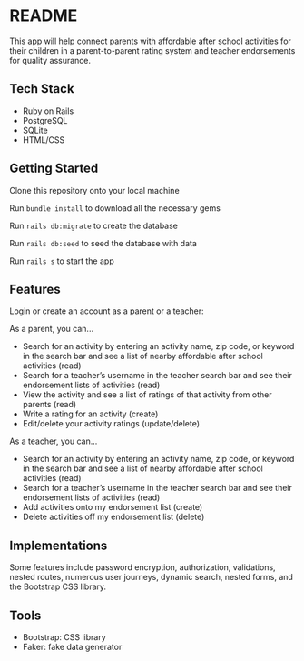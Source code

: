 # README

This app will help connect parents with affordable after school activities for their children in a parent-to-parent rating system and teacher endorsements for quality assurance.

## Tech Stack

*   Ruby on Rails
*   PostgreSQL
*   SQLite
*   HTML/CSS

## Getting Started

Clone this repository onto your local machine

Run `bundle install` to download all the necessary gems

Run `rails db:migrate` to create the database

Run `rails db:seed` to seed the database with data

Run `rails s` to start the app

## Features

Login or create an account as a parent or a teacher:

As a parent, you can... 

*   Search for an activity by entering an activity name, zip code, or keyword in the search bar and see a list of nearby affordable after school activities (read)
*   Search for a teacher’s username in the teacher search bar and see their endorsement lists of activities (read)
*   View the activity and see a list of ratings of that activity from other parents (read)
*   Write a rating for an activity (create)
*   Edit/delete your activity ratings (update/delete)

As a teacher, you can...

*   Search for an activity by entering an activity name, zip code, or keyword in the search bar and see a list of nearby affordable after school activities (read)
*   Search for a teacher’s username in the teacher search bar and see their endorsement lists of activities (read)
*   Add activities onto my endorsement list (create)
*   Delete activities off my endorsement list (delete)

## Implementations

Some features include password encryption, authorization, validations, nested routes, numerous user journeys, dynamic search, nested forms, and the Bootstrap CSS library.

## Tools

*   Bootstrap: CSS library
*   Faker: fake data generator


